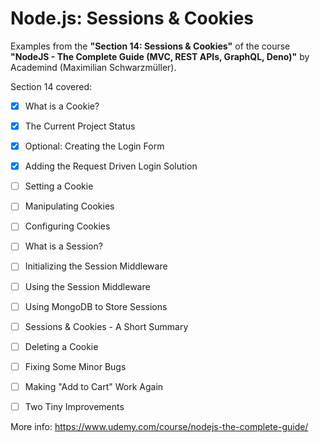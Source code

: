 # Node.js: Sessions & Cookies

Examples from the **"Section 14: Sessions & Cookies"** of the course **"NodeJS - The Complete Guide (MVC, REST APIs, GraphQL, Deno)"** by Academind (Maximilian Schwarzmüller).

Section 14 covered:

- [x] What is a Cookie?
- [x] The Current Project Status
- [x] Optional: Creating the Login Form
- [x] Adding the Request Driven Login Solution
- [ ] Setting a Cookie
- [ ] Manipulating Cookies
- [ ] Configuring Cookies
- [ ] What is a Session?
- [ ] Initializing the Session Middleware
- [ ] Using the Session Middleware
- [ ] Using MongoDB to Store Sessions
- [ ] Sessions & Cookies - A Short Summary
- [ ] Deleting a Cookie
- [ ] Fixing Some Minor Bugs
- [ ] Making "Add to Cart" Work Again
- [ ] Two Tiny Improvements



More info: https://www.udemy.com/course/nodejs-the-complete-guide/
